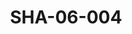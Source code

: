 ---
pid: SHA-06-004
title: SHA-06-004
language: ar
original_label: 
rights: شرحبيل احمد
location_of_original: شرحبيل احمد
photographer_or_studio: 
scanned_from: photograph 9.9 by 12.6
_date: 1971-1972
location: الخرطوم
description: عازف درامز في فرقة شرحبيل اثيوبي سوداني اسمه عادل
additional_notes: 
permission_display: 'yes'
on_server: 'no'
on_website: 'no'
permalink: /photopages/ar/SHA-06-004
layout: photo-page
---